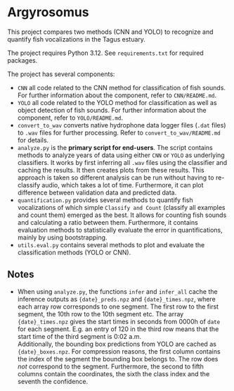 # Argyrosomus
This project compares two methods (CNN and YOLO) to recognize and quantify fish vocalizations in the Tagus estuary.

The project requires Python 3.12. See `requirements.txt` for required packages.

The project has several components:
- `CNN` all code related to the CNN method for classification of fish sounds. For further information about the component, refer to `CNN/README.md`.
- `YOLO` all code related to the YOLO method for classification as well as object detection of fish sounds. For further information about the component, refer to `YOLO/README.md`.
- `convert_to_wav` converts native hydrophone data logger files (`.dat` files) to `.wav` files for further processing. Refer to `convert_to_wav/README.md` for details.
- `analyze.py` is the **primary script for end-users**. The script contains methods to analyze years of data using either `CNN` or `YOLO` as underlying classifiers. It works by first inferring all `.wav` files using the classifier and caching the results. It then creates plots from these results. This approach is taken so different analysis can be run without having to re-classify audio, which takes a lot of time. Furthermore, it can plot difference between validation data and predicted data.
- `quantification.py` provides several methods to quantify fish vocalizations of which simple `Classify and Count` (classify all examples and count them) emerged as the best. It allows for counting fish sounds and calculating a ratio between them. Furthermore, it contains evaluation methods to statistically evaluate the error in quantifications, mainly by using bootstrapping.
- `utils.eval.py` contains several methods to plot and evaluate the classification methods (YOLO or CNN). 

## Notes 
- When using `analyze.py`, the functions `infer` and `infer_all` cache the inference outputs as `{date}_preds.npz` and `{date}_times.npz`, where each array row corresponds to one segment. The first row to the first segment, the 10th row to the 10th segment etc. The array `{date}_times.npz` gives the start times in seconds from 0000h of `date` for each segment. E.g. an entry of 120 in the third row means that the start time of the third segment is 0:02 a.m.  
Additionally, the bounding box predictions from YOLO are cached as `{date}_boxes.npz`. For compression reasons, the first column contains the index of the segment the bounding box belongs to. The row does *not* correspond to the segment. Furthermore, the second to fifth columns contain the coordinates, the sixth the class index and the seventh the confidence.
